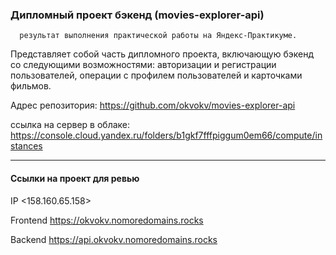 ###  Дипломный проект бэкенд (movies-explorer-api) 

      результат выполнения практической работы на Яндекс-Практикуме.

Представляет собой часть дипломного проекта, включающую бэкенд  со следующими возможностями: авторизации и регистрации пользователей, операции с профилем пользователей и карточками фильмов.  
  

Адрес репозитория: https://github.com/okvokv/movies-explorer-api


ссылка на сервер в облаке:	
https://console.cloud.yandex.ru/folders/b1gkf7fffpiggum0em66/compute/instances

---------------------------------------------------------------------------------

####   Ссылки на проект для ревью

IP <158.160.65.158>

Frontend  https://okvokv.nomoredomains.rocks

Backend   https://api.okvokv.nomoredomains.rocks 
